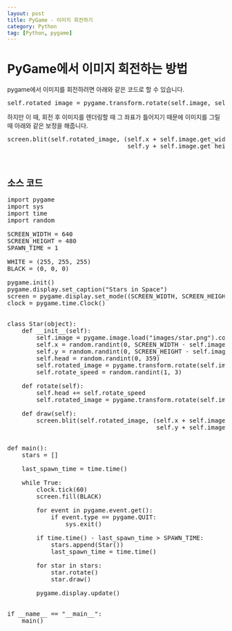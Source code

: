 ```yaml
---
layout: post
title: PyGame - 이미지 회전하기
category: Python
tag: [Python, pygame]
---
```

# PyGame에서 이미지 회전하는 방법

pygame에서 이미지를 회전하려면 아래와 같은 코드로 할 수 있습니다.

<pre class="prettyprint">
self.rotated_image = pygame.transform.rotate(self.image, self.head)
</pre>

하지만 이 때, 회전 후 이미지를 렌더링할 때 그 좌표가 틀어지기 때문에 이미지를 그릴 때 아래와 같은 보정을 해줍니다.

<pre class="prettyprint">
screen.blit(self.rotated_image, (self.x + self.image.get_width() / 2 - self.rotated_image.get_width() / 2, 
                                 self.y + self.image.get_height() / 2 - self.rotated_image.get_height() / 2))
</pre>

<br>

## 소스 코드 

<pre class="prettyprint">
import pygame
import sys
import time
import random

SCREEN_WIDTH = 640
SCREEN_HEIGHT = 480
SPAWN_TIME = 1

WHITE = (255, 255, 255)
BLACK = (0, 0, 0)

pygame.init()
pygame.display.set_caption("Stars in Space")
screen = pygame.display.set_mode((SCREEN_WIDTH, SCREEN_HEIGHT))
clock = pygame.time.Clock()


class Star(object):
    def __init__(self):
        self.image = pygame.image.load("images/star.png").convert_alpha()
        self.x = random.randint(0, SCREEN_WIDTH - self.image.get_width())
        self.y = random.randint(0, SCREEN_HEIGHT - self.image.get_height())
        self.head = random.randint(0, 359)
        self.rotated_image = pygame.transform.rotate(self.image, self.head)
        self.rotate_speed = random.randint(1, 3)

    def rotate(self):
        self.head += self.rotate_speed
        self.rotated_image = pygame.transform.rotate(self.image, self.head)

    def draw(self):
        screen.blit(self.rotated_image, (self.x + self.image.get_width() / 2 - self.rotated_image.get_width() / 2,
                                         self.y + self.image.get_height() / 2 - self.rotated_image.get_height() / 2))


def main():
    stars = []

    last_spawn_time = time.time()

    while True:
        clock.tick(60)
        screen.fill(BLACK)

        for event in pygame.event.get():
            if event.type == pygame.QUIT:
                sys.exit()

        if time.time() - last_spawn_time > SPAWN_TIME:
            stars.append(Star())
            last_spawn_time = time.time()

        for star in stars:
            star.rotate()
            star.draw()

        pygame.display.update()


if __name__ == "__main__":
    main()
</pre>